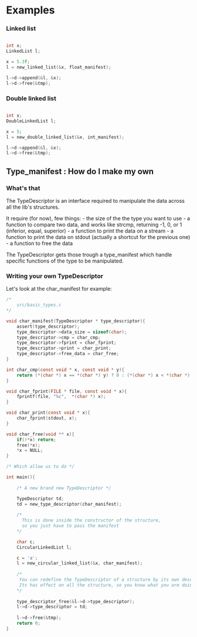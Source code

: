 # Examples

### Linked list
```c

int x;
LinkedList l;

x = 5.3f;
l = new_linked_list(&x, float_manifest);

l->d->append(&l, &x);
l->d->free(&tmp);

```

### Double linked list
```c

int x;
DoubleLinkedList l;

x = 5;
l = new_double_linked_list(&x, int_manifest);

l->d->append(&l, &x);
l->d->free(&tmp);

```

## Type_manifest : How do I make my own

### What's that

The TypeDescriptor is an interface required to manipulate the data across all the lib's structures. 

It require (for now), few things:
	- the size of the the type you want to use
	- a function to compare two data, and works like strcmp, returning -1, 0, or 1 (inferior, equal, superior)
	- a function to print the data on a stream
	- a function to print the data on stdout (actually a shortcut for the previous one)
	- a function to free the data

The TypeDescriptor gets those trough a type_manifest which handle specific functions of the type to be manipulated.

### Writing your own TypeDescriptor

Let's look at the char_manifest for example:

```c
/* 
	src/basic_types.c 
*/

void char_manifest(TypeDescriptor * type_descriptor){
    assert(type_descriptor);
    type_descriptor->data_size = sizeof(char);
    type_descriptor->cmp = char_cmp;
    type_descriptor->fprint = char_fprint;
    type_descriptor->print = char_print;
    type_descriptor->free_data = char_free;
}

int char_cmp(const void * x, const void * y){
    return (*(char *) x == *(char *) y) ? 0 : (*(char *) x < *(char *) y) ? -1 :  1;
}

void char_fprint(FILE * file, const void * x){
    fprintf(file, "%c",  *(char *) x);
}

void char_print(const void * x){
    char_fprint(stdout, x);
}

void char_free(void ** x){
    if(!*x) return;
    free(*x);
    *x = NULL;
}

/* Which allow us to do */

int main(){
    
    /* A new brand new TypeDescriptor */

	TypeDescriptor td;
	td = new_type_descriptor(char_manifest);
    
	/* 
	  This is done inside the constructor of the structure,
	  so you just have to pass the manifest 
	*/

	char c;
	CircularLinkedList l;

	c = 'a';
	l = new_circular_linked_list(&x, char_manifest);
    
    /* 
     You can redefine the TypeDescriptor of a structure by its own descriptor.
     Its has effect on all the structure, so you know what you are doing.
    */
    
	type_descriptor_free(&l->d->type_descriptor);
    l->d->type_descriptor = td;
	
	l->d->free(&tmp);
	return 0;
}

```
